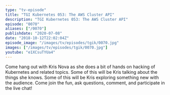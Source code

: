 ```yaml
---
type: "tv-episode"
title: "TGI Kubernetes 053: The AWS Cluster API"
description: "TGI Kubernetes 053: The AWS Cluster API"
episode: "0070"
aliases: ["/0070"]
publishdate: "2020-07-08"
date: "2018-10-12T22:02:04Z"
episode_image: "/images/tv/episodes/tgik/0070.jpg"
images: ["/images/tv/episodes/tgik/0070.jpg"]
youtube: "e1XCsuTYUa4"
---
```


Come hang out with Kris Nova as she does a bit of hands on hacking of Kubernetes and related topics. Some of this will be Kris talking about the things she knows. Some of this will be Kris exploring something new with the audience. Come join the fun, ask questions, comment, and participate in the live chat!
